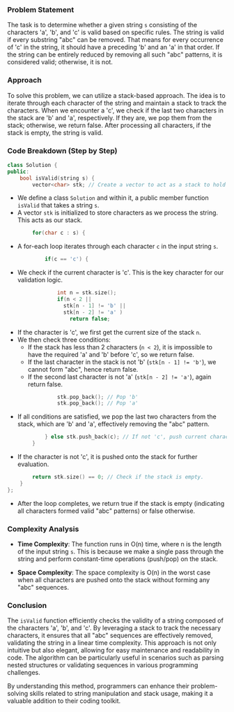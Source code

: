 ### Problem Statement

The task is to determine whether a given string `s` consisting of the characters 'a', 'b', and 'c' is valid based on specific rules. The string is valid if every substring "abc" can be removed. That means for every occurrence of 'c' in the string, it should have a preceding 'b' and an 'a' in that order. If the string can be entirely reduced by removing all such "abc" patterns, it is considered valid; otherwise, it is not.

### Approach

To solve this problem, we can utilize a stack-based approach. The idea is to iterate through each character of the string and maintain a stack to track the characters. When we encounter a 'c', we check if the last two characters in the stack are 'b' and 'a', respectively. If they are, we pop them from the stack; otherwise, we return false. After processing all characters, if the stack is empty, the string is valid.

### Code Breakdown (Step by Step)

```cpp
class Solution {
public:
    bool isValid(string s) {
        vector<char> stk; // Create a vector to act as a stack to hold characters.
```
- We define a class `Solution` and within it, a public member function `isValid` that takes a string `s`.
- A vector `stk` is initialized to store characters as we process the string. This acts as our stack.

```cpp
        for(char c : s) {
```
- A for-each loop iterates through each character `c` in the input string `s`.

```cpp
            if(c == 'c') {
```
- We check if the current character is 'c'. This is the key character for our validation logic.

```cpp
                int n = stk.size();
                if(n < 2 ||
                  stk[n - 1] != 'b' ||
                  stk[n - 2] != 'a' ) 
                    return false;
```
- If the character is 'c', we first get the current size of the stack `n`.
- We then check three conditions:
  - If the stack has less than 2 characters (`n < 2`), it is impossible to have the required 'a' and 'b' before 'c', so we return false.
  - If the last character in the stack is not 'b' (`stk[n - 1] != 'b'`), we cannot form "abc", hence return false.
  - If the second last character is not 'a' (`stk[n - 2] != 'a'`), again return false.

```cpp
                stk.pop_back(); // Pop 'b'
                stk.pop_back(); // Pop 'a'
```
- If all conditions are satisfied, we pop the last two characters from the stack, which are 'b' and 'a', effectively removing the "abc" pattern.

```cpp
            } else stk.push_back(c); // If not 'c', push current character to the stack.
        }
```
- If the character is not 'c', it is pushed onto the stack for further evaluation.

```cpp
        return stk.size() == 0; // Check if the stack is empty.
    }
};
```
- After the loop completes, we return true if the stack is empty (indicating all characters formed valid "abc" patterns) or false otherwise.

### Complexity Analysis

- **Time Complexity**: The function runs in O(n) time, where n is the length of the input string `s`. This is because we make a single pass through the string and perform constant-time operations (push/pop) on the stack.
  
- **Space Complexity**: The space complexity is O(n) in the worst case when all characters are pushed onto the stack without forming any "abc" sequences.

### Conclusion

The `isValid` function efficiently checks the validity of a string composed of the characters 'a', 'b', and 'c'. By leveraging a stack to track the necessary characters, it ensures that all "abc" sequences are effectively removed, validating the string in a linear time complexity. This approach is not only intuitive but also elegant, allowing for easy maintenance and readability in code. The algorithm can be particularly useful in scenarios such as parsing nested structures or validating sequences in various programming challenges.

By understanding this method, programmers can enhance their problem-solving skills related to string manipulation and stack usage, making it a valuable addition to their coding toolkit.